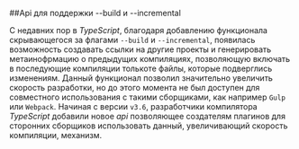 ##Api для поддержки --build и --incremental

С недавних пор в _TypeScript_, благодаря добавлению функционала скрывающегося за флагами `--build` и `--incremental`, появилась возможность создавать ссылки на другие проекты и генерировать метаинофрмацию о предыдущих компиляциях, позволяющую включать в последующие компиляции толькоте файлы, которые подверглись изменениям. Данный функционал позволил значительно увеличить скорость разработки, но до этого момента не был доступен для совместного использования с такими сборщиками, как например `Gulp` или `Webpack`. Начиная с версии `v3.6`, разработчики компилятора _TypeScript_ добавили новое _api_ позволяющее создателям плагинов для сторонних сборщиков использовать данный, увеличивающий скорость компиляции, механизм.
